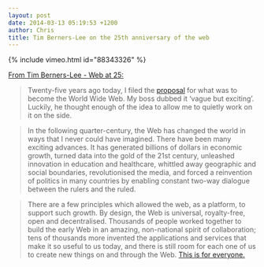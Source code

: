 ```yaml
---
layout: post
date: 2014-03-13 05:19:53 +1200
author: Chris
title: Tim Berners-Lee on the 25th anniversary of the web
---
```


<!-- excerpt -->

{% include vimeo.html id="88343326" %}

<!-- /excerpt -->

[From Tim Berners-Lee - Web at 25:](http://www.webat25.org/)

>Twenty-five years ago today, I filed the [proposal](http://info.cern.ch/Proposal.html) for what was to become the World Wide Web. My boss dubbed it ‘vague but exciting’. Luckily, he thought enough of the idea to allow me to quietly work on it on the side. 

>In the following quarter-century, the Web has changed the world in ways that I never could have imagined. There have been many exciting advances. It has generated billions of dollars in economic growth, turned data into the gold of the 21st century, unleashed innovation in education and healthcare, whittled away geographic and social boundaries, revolutionised the media, and forced a reinvention of politics in many countries by enabling constant two-way dialogue between the rulers and the ruled.

>There are a few principles which allowed the web, as a platform, to support such growth.  By design, the Web is universal, royalty-free, open and decentralised. Thousands of people worked together to build the early Web in an amazing, non-national spirit of collaboration; tens of thousands more invented the applications and services that make it so useful to us today, and there is still room for each one of us to create new things on and through the Web. [This is for everyone.](https://twitter.com/timberners_lee/status/228960085672599552) 

